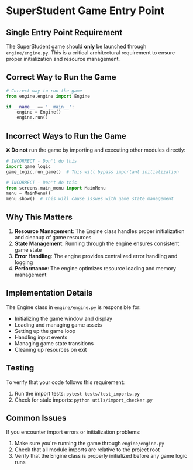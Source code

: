 # SuperStudent Game Entry Point

## Single Entry Point Requirement

The SuperStudent game should **only** be launched through `engine/engine.py`. This is a critical architectural requirement to ensure proper initialization and resource management.

## Correct Way to Run the Game

```python
# Correct way to run the game
from engine.engine import Engine

if __name__ == '__main__':
    engine = Engine()
    engine.run()
```

## Incorrect Ways to Run the Game

❌ **Do not** run the game by importing and executing other modules directly:

```python
# INCORRECT - Don't do this
import game_logic
game_logic.run_game()  # This will bypass important initialization

# INCORRECT - Don't do this
from screens.main_menu import MainMenu
menu = MainMenu()
menu.show()  # This will cause issues with game state management
```

## Why This Matters

1. **Resource Management**: The Engine class handles proper initialization and cleanup of game resources
2. **State Management**: Running through the engine ensures consistent game state
3. **Error Handling**: The engine provides centralized error handling and logging
4. **Performance**: The engine optimizes resource loading and memory management

## Implementation Details

The Engine class in `engine/engine.py` is responsible for:

- Initializing the game window and display
- Loading and managing game assets
- Setting up the game loop
- Handling input events
- Managing game state transitions
- Cleaning up resources on exit

## Testing

To verify that your code follows this requirement:

1. Run the import tests: `pytest tests/test_imports.py`
2. Check for stale imports: `python utils/import_checker.py`

## Common Issues

If you encounter import errors or initialization problems:

1. Make sure you're running the game through `engine/engine.py`
2. Check that all module imports are relative to the project root
3. Verify that the Engine class is properly initialized before any game logic runs 